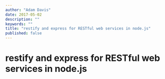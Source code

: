 ```yaml
---
author: "Adam Davis"
date: 2017-05-02
description: ""
keywords: ""
title: "restify and express for RESTful web services in node.js"
published: false
---
```


# restify and express for RESTful web services in node.js